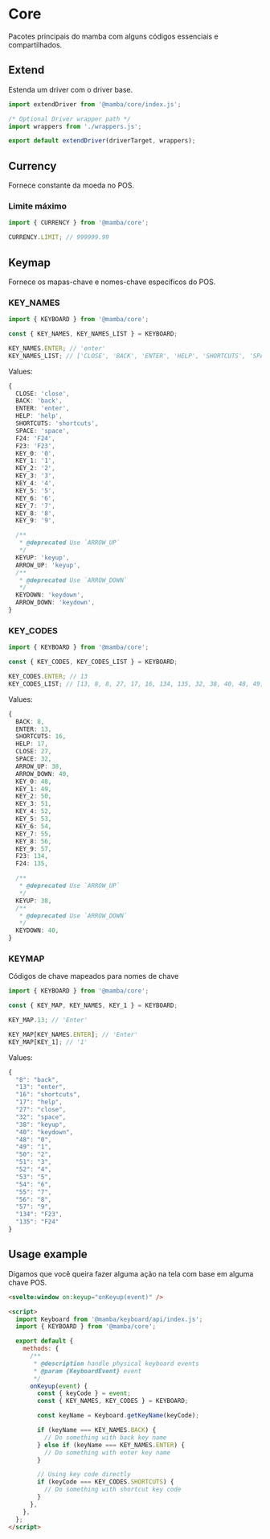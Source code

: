 # Core

Pacotes principais do mamba com alguns códigos essenciais e compartilhados.

## Extend

Estenda um driver com o driver base.

```js
import extendDriver from '@mamba/core/index.js';

/* Optional Driver wrapper path */
import wrappers from './wrappers.js';

export default extendDriver(driverTarget, wrappers);
```

## Currency

Fornece constante da moeda no POS.

### Limite máximo

```js
import { CURRENCY } from '@mamba/core';

CURRENCY.LIMIT; // 999999.99
```

## Keymap

Fornece os mapas-chave e nomes-chave específicos do POS.

### KEY_NAMES

```js
import { KEYBOARD } from '@mamba/core';

const { KEY_NAMES, KEY_NAMES_LIST } = KEYBOARD;

KEY_NAMES.ENTER; // 'enter'
KEY_NAMES_LIST; // ['CLOSE', 'BACK', 'ENTER', 'HELP', 'SHORTCUTS', 'SPACE', 'KEYUP', 'ARROW_UP', 'KEYDOWN', 'ARROW_DOWN', 'F24', 'F23', 'KEY_0', 'KEY_1', 'KEY_2', 'KEY_3', 'KEY_4', 'KEY_5', 'KEY_6', 'KEY_7', 'KEY_8', 'KEY_9']
```

Values:

```ts
{
  CLOSE: 'close',
  BACK: 'back',
  ENTER: 'enter',
  HELP: 'help',
  SHORTCUTS: 'shortcuts',
  SPACE: 'space',
  F24: 'F24',
  F23: 'F23',
  KEY_0: '0',
  KEY_1: '1',
  KEY_2: '2',
  KEY_3: '3',
  KEY_4: '4',
  KEY_5: '5',
  KEY_6: '6',
  KEY_7: '7',
  KEY_8: '8',
  KEY_9: '9',

  /**
   * @deprecated Use `ARROW_UP`
   */
  KEYUP: 'keyup',
  ARROW_UP: 'keyup',
  /**
   * @deprecated Use `ARROW_DOWN`
   */
  KEYDOWN: 'keydown',
  ARROW_DOWN: 'keydown',
}
```

### KEY_CODES

```js
import { KEYBOARD } from '@mamba/core';

const { KEY_CODES, KEY_CODES_LIST } = KEYBOARD;

KEY_CODES.ENTER; // 13
KEY_CODES_LIST; // [13, 8, 8, 27, 17, 16, 134, 135, 32, 38, 40, 48, 49, 50, 51, 52, 53, 54, 55, 56, 57]
```

Values:

```ts
{
  BACK: 8,
  ENTER: 13,
  SHORTCUTS: 16,
  HELP: 17,
  CLOSE: 27,
  SPACE: 32,
  ARROW_UP: 38,
  ARROW_DOWN: 40,
  KEY_0: 48,
  KEY_1: 49,
  KEY_2: 50,
  KEY_3: 51,
  KEY_4: 52,
  KEY_5: 53,
  KEY_6: 54,
  KEY_7: 55,
  KEY_8: 56,
  KEY_9: 57,
  F23: 134,
  F24: 135,

  /**
   * @deprecated Use `ARROW_UP`
   */
  KEYUP: 38,
  /**
   * @deprecated Use `ARROW_DOWN`
   */
  KEYDOWN: 40,
}
```

### KEYMAP

Códigos de chave mapeados para nomes de chave

[keyboard.getkeyname(keycode)]: #getkeynamekeycode

```js
import { KEYBOARD } from '@mamba/core';

const { KEY_MAP, KEY_NAMES, KEY_1 } = KEYBOARD;

KEY_MAP.13; // 'Enter'

KEY_MAP[KEY_NAMES.ENTER]; // 'Enter'
KEY_MAP[KEY_1]; // '1'
```

Values:

```ts
{
  "8": "back",
  "13": "enter",
  "16": "shortcuts",
  "17": "help",
  "27": "close",
  "32": "space",
  "38": "keyup",
  "40": "keydown",
  "48": "0",
  "49": "1",
  "50": "2",
  "51": "3",
  "52": "4",
  "53": "5",
  "54": "6",
  "55": "7",
  "56": "8",
  "57": "9",
  "134": "F23",
  "135": "F24"
}
```

## Usage example

Digamos que você queira fazer alguma ação na tela com base em alguma chave POS.

```html
<svelte:window on:keyup="onKeyup(event)" />

<script>
  import Keyboard from '@mamba/keyboard/api/index.js';
  import { KEYBOARD } from '@mamba/core';

  export default {
    methods: {
      /**
       * @description handle physical keyboard events
       * @param {KeyboardEvent} event
       */
      onKeyup(event) {
        const { keyCode } = event;
        const { KEY_NAMES, KEY_CODES } = KEYBOARD;

        const keyName = Keyboard.getKeyName(keyCode);

        if (keyName === KEY_NAMES.BACK) {
          // Do something with back key name
        } else if (keyName === KEY_NAMES.ENTER) {
          // Do something with enter key name
        }

        // Using key code directly
        if (keyCode === KEY_CODES.SHORTCUTS) {
          // Do something with shortcut key code
        }
      },
    },
  };
</script>
```
